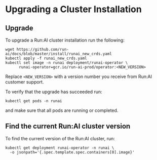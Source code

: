 # Upgrading a Cluster Installation

## Upgrade

To upgrade a Run:AI cluster installation run the following:

``` shell 
wget https://github.com/run-ai/docs/blob/master/install/runai_new_crds.yaml
kubectl apply -f runai_new_crds.yaml
kubectl set image -n runai deployment/runai-operator \
      runai-operator=gcr.io/run-ai-prod/operator:<NEW_VERSION>
```

Replace ``<NEW_VERSION>`` with a version number you receive from Run:AI customer support.

To verify that the upgrade has succeeded run:

```
kubectl get pods -n runai
```

and make sure that all pods are running or completed.

## Find the current Run:AI cluster version

To find the current version of the Run:AI cluster, run:

```
kubectl get deployment runai-operator -n runai \
  -o jsonpath='{.spec.template.spec.containers[0].image}'
```

